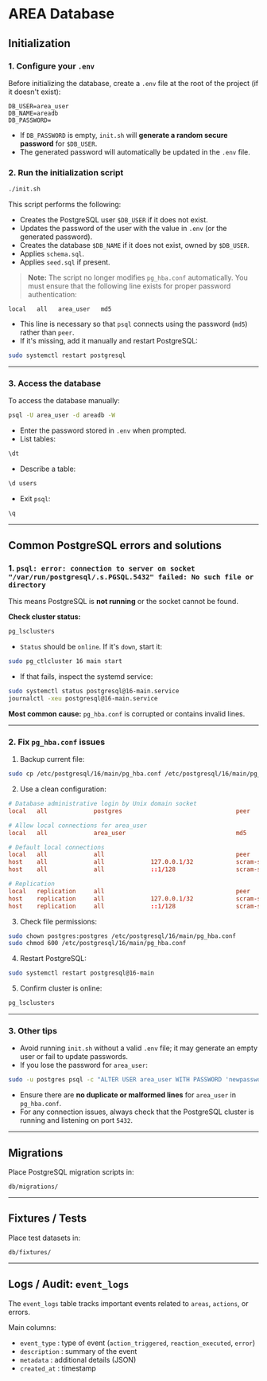 # AREA Database

## Initialization

### 1. Configure your `.env`

Before initializing the database, create a `.env` file at the root of the project (if it doesn't exist):

```env
DB_USER=area_user
DB_NAME=areadb
DB_PASSWORD=
```

* If `DB_PASSWORD` is empty, `init.sh` will **generate a random secure password** for `$DB_USER`.
* The generated password will automatically be updated in the `.env` file.

### 2. Run the initialization script

```sh
./init.sh
```

This script performs the following:

* Creates the PostgreSQL user `$DB_USER` if it does not exist.
* Updates the password of the user with the value in `.env` (or the generated password).
* Creates the database `$DB_NAME` if it does not exist, owned by `$DB_USER`.
* Applies `schema.sql`.
* Applies `seed.sql` if present.

> **Note:** The script no longer modifies `pg_hba.conf` automatically. You must ensure that the following line exists for proper password authentication:

```
local   all   area_user   md5
```

* This line is necessary so that `psql` connects using the password (`md5`) rather than `peer`.
* If it's missing, add it manually and restart PostgreSQL:

```sh
sudo systemctl restart postgresql
```

---

### 3. Access the database

To access the database manually:

```sh
psql -U area_user -d areadb -W
```

* Enter the password stored in `.env` when prompted.
* List tables:

```sql
\dt
```

* Describe a table:

```sql
\d users
```

* Exit `psql`:

```sql
\q
```

---


## Common PostgreSQL errors and solutions

### 1. `psql: error: connection to server on socket "/var/run/postgresql/.s.PGSQL.5432" failed: No such file or directory`

This means PostgreSQL is **not running** or the socket cannot be found.

**Check cluster status:**

```sh
pg_lsclusters
```

* `Status` should be `online`. If it's `down`, start it:

```sh
sudo pg_ctlcluster 16 main start
```

* If that fails, inspect the systemd service:

```sh
sudo systemctl status postgresql@16-main.service
journalctl -xeu postgresql@16-main.service
```

**Most common cause:** `pg_hba.conf` is corrupted or contains invalid lines.

---

### 2. Fix `pg_hba.conf` issues

1. Backup current file:

```sh
sudo cp /etc/postgresql/16/main/pg_hba.conf /etc/postgresql/16/main/pg_hba.conf.bak
```

2. Use a clean configuration:

```conf
# Database administrative login by Unix domain socket
local   all             postgres                                peer

# Allow local connections for area_user
local   all             area_user                               md5

# Default local connections
local   all             all                                     peer
host    all             all             127.0.0.1/32            scram-sha-256
host    all             all             ::1/128                 scram-sha-256

# Replication
local   replication     all                                     peer
host    replication     all             127.0.0.1/32            scram-sha-256
host    replication     all             ::1/128                 scram-sha-256
```

3. Check file permissions:

```sh
sudo chown postgres:postgres /etc/postgresql/16/main/pg_hba.conf
sudo chmod 600 /etc/postgresql/16/main/pg_hba.conf
```

4. Restart PostgreSQL:

```sh
sudo systemctl restart postgresql@16-main
```

5. Confirm cluster is online:

```sh
pg_lsclusters
```

---

### 3. Other tips

* Avoid running `init.sh` without a valid `.env` file; it may generate an empty user or fail to update passwords.
* If you lose the password for `area_user`:

```sh
sudo -u postgres psql -c "ALTER USER area_user WITH PASSWORD 'newpassword';"
```

* Ensure there are **no duplicate or malformed lines** for `area_user` in `pg_hba.conf`.
* For any connection issues, always check that the PostgreSQL cluster is running and listening on port `5432`.

---

## Migrations

Place PostgreSQL migration scripts in:

```
db/migrations/
```

---

## Fixtures / Tests

Place test datasets in:

```
db/fixtures/
```

---

## Logs / Audit: `event_logs`

The `event_logs` table tracks important events related to `areas`, `actions`, or errors.

Main columns:

* `event_type` : type of event (`action_triggered`, `reaction_executed`, `error`)
* `description` : summary of the event
* `metadata` : additional details (JSON)
* `created_at` : timestamp

